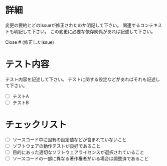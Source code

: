 # 詳細

変更の要約とどのIssueが修正されたのか明記して下さい。
関連するコンテキストも明記して下さい。
この変更に必要な依存関係があれば記述して下さい。

Close # (修正したIssue)

# テスト内容

テスト内容を記述して下さい。
テストに関する設定などがあればそれも記述して下さい。

- [ ] テストA
- [ ] テストB

# チェックリスト

- [ ] ソースコード中に固有の設定値などが含まれていないこと
- [ ] ソフトウェアの動作テストが良好であること
- [ ] 目的にあった適切なソフトウェアライセンスが選択されていること
- [ ] ソースコードの一部に異なる著作権者がいる場合は調整済であること
